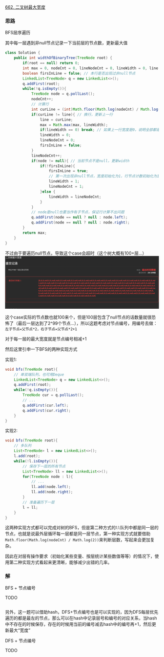[662. 二叉树最大宽度](https://leetcode.cn/problems/maximum-width-of-binary-tree/)

### 思路

BFS层序遍历

其中每一层遇到非null节点记录一下当前层的节点数，更新最大值

```java
class Solution {
    public int widthOfBinaryTree(TreeNode root) {
        if(root == null) return 0;
        int max = 0, nodeCnt = 0, lineNodeCnt = 0, lineWidth = 0, line = 1;
        boolean firsInLine = false; // 本行是否出现过非null节点
        LinkedList<TreeNode> q = new LinkedList<>();
        q.addFirst(root);
        while(!q.isEmpty()){
            TreeNode node = q.pollLast();
            nodeCnt++;
            // 计算行
            int curLine = (int)Math.floor(Math.log(nodeCnt) / Math.log(2)) + 1;
            if(curLine != line){ // 换行，更新上一行
                line = curLine;
                max = Math.max(max, lineWidth);
                if(lineWidth == 0) break; // 如果上一行宽度是0，说明全部都是null，结束遍历
                lineWidth = 0;
                lineNodeCnt = 0;
                firsInLine = false;
            }
            lineNodeCnt++;
            if(node != null){ // 当前节点不是null，更新width
                if(!firsInLine){
                    firsInLine = true;
                    // 第一次出现非null节点，宽度初始化为1，行节点计数初始化为1
                    lineWidth = 1;
                    lineNodeCnt = 1;
                }else {
                    lineWidth = lineNodeCnt;
                }
            }
            // node是null也要当作有子节点，保证行计算不出问题
            q.addFirst(node == null ? null : node.left);
            q.addFirst(node == null ? null : node.right);
        }
        return max;
    }
}
```

不过由于要遍历null节点，导致这个case会超时（这个树大概有100+层...）
![](./662.png)

这个case实际的节点数也就100来个，但是100层包含了null节点的话数量就很恐怖了（最后一层达到了2^99个节点...），所以这题考虑对节点编号，用编号去做：`左子节点=父节点*2，右子节点=父节点*2+1`

对于每一层的最大宽度就是节点编号相减+1

然后这里引申一下BFS的两种实现方式

实现1:
```java
void bfs(TreeNode root){
    // 单双端队列，也可用Deque
    LinkedList<TreeNode> q = new LinkedList<>();
    q.addFirst(root);
    while(!q.isEmpty()){
        TreeNode cur = q.pollLast();
        // ...
        q.addFirst(cur.left);
        q.addFirst(cur.right);
    }
}
```

实现2:
```java
void bfs(TreeNode root){
    // 多队列
    List<TreeNode> l = new LinkedList<>();
    l.add(root);
    while(!l.isEmpty()){
        // 保存下一层的所有节点
        List<TreeNode> ll = new LinkedList<>();
        for(TreeNode node : l){
            // ...
            ll.add(node.left);
            ll.add(node.right);
        }
        // 准备遍历下一层
        l = ll;
    }
}
```

这两种实现方式都可以完成对树的BFS，但是第二种方式的`ll`队列中都是同一层的节点，也就是说最外层循环每一层都是同一层节点，第一种实现方式就要借助`Math.floor(Math.log(nodeCnt) / Math.log(2))`来判断层数，写起来会更加复杂。

因此在对层有操作要求（初始化某些变量、按层统计某些数值等等）的情况下，使用第二种实现方式看起来更清晰，能够减少出错的几率。

### 解

BFS + 节点编号

TODO
```java
```

另外，这一题可以借助hash，DFS+节点编号也是可以实现的，因为DFS每层优先遍历的都是最左的节点，那么可以在hash中记录层号和编号的对应关系，当hash中不存在的时候保存，存在的时候用当前的编号减去hash中的编号再+1，然后更新最大“宽度”


DFS + 节点编号

TODO
```java
```